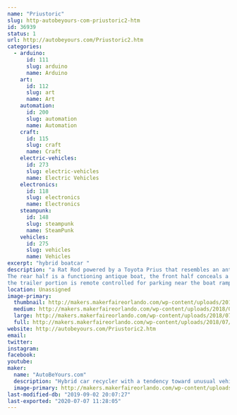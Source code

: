 ```yaml
---
name: "Priustoric"
slug: http-autobeyours-com-priustoric2-htm
id: 36939
status: 1
url: http://autobeyours.com/Priustoric2.htm
categories:
  - arduino:
      id: 111
      slug: arduino
      name: Arduino
    art:
      id: 112
      slug: art
      name: Art
    automation:
      id: 200
      slug: automation
      name: Automation
    craft:
      id: 115
      slug: craft
      name: Craft
    electric-vehicles:
      id: 273
      slug: electric-vehicles
      name: Electric Vehicles
    electronics:
      id: 118
      slug: electronics
      name: Electronics
    steampunk:
      id: 148
      slug: steampunk
      name: SteamPunk
    vehicles:
      id: 275
      slug: vehicles
      name: Vehicles
excerpt: "hybrid boatcar "
description: "a Rat Rod powered by a Toyota Prius that resembles an antique Chris Craft.
The rear half is a functioning antique boat, the front half conceals a front wheel drive Hybrid motor.
the trailer portion is remote controlled for parking near the boat ramp."
location: Unassigned
image-primary:
  thumbnail: http://makers.makerfaireorlando.com/wp-content/uploads/2018/07/20180707_125319-150x150.jpg
  medium: http://makers.makerfaireorlando.com/wp-content/uploads/2018/07/20180707_125319-300x169.jpg
  large: http://makers.makerfaireorlando.com/wp-content/uploads/2018/07/20180707_125319-1024x576.jpg
  full: http://makers.makerfaireorlando.com/wp-content/uploads/2018/07/20180707_125319.jpg
website: http://autobeyours.com/Priustoric2.htm
email: 
twitter: 
instagram: 
facebook: 
youtube: 
maker:
  name: "AutoBeYours.com"
  description: "Hybrid car recycler with a tendency toward unusual vehicle design. "
  image-primary: http://makers.makerfaireorlando.com/wp-content/uploads/2018/07/I-think-this-is-the-one-edit-1024x859.jpg
last-modified-db: "2019-09-02 20:07:27"
last-exported: "2020-07-07 11:28:05"
---
```

